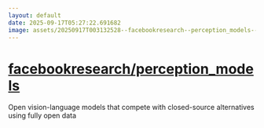 ```yaml
---
layout: default
date: 2025-09-17T05:27:22.691682
image: assets/20250917T003132528--facebookresearch--perception_models--20250917T004145945--cropped.png
---
```


# [facebookresearch/perception_models](https://github.com/facebookresearch/perception_models)

Open vision-language models that compete with closed-source alternatives using fully open data
